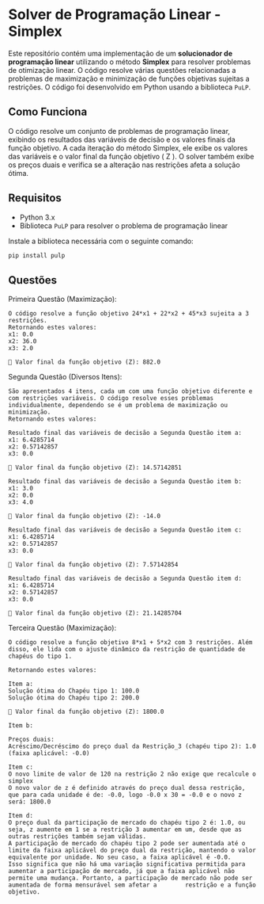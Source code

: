 # Solver de Programação Linear - Simplex

Este repositório contém uma implementação de um **solucionador de programação linear** utilizando o método **Simplex** para resolver problemas de otimização linear. O código resolve várias questões relacionadas a problemas de maximização e minimização de funções objetivas sujeitas a restrições. O código foi desenvolvido em Python usando a biblioteca `PuLP`.

## Como Funciona

O código resolve um conjunto de problemas de programação linear, exibindo os resultados das variáveis de decisão e os valores finais da função objetivo. A cada iteração do método Simplex, ele exibe os valores das variáveis e o valor final da função objetivo \( Z \). O solver também exibe os preços duais e verifica se a alteração nas restrições afeta a solução ótima.

## Requisitos

- Python 3.x
- Biblioteca `PuLP` para resolver o problema de programação linear

Instale a biblioteca necessária com o seguinte comando:

```bash
pip install pulp
```

## Questões

Primeira Questão (Maximização):

    O código resolve a função objetivo 24*x1 + 22*x2 + 45*x3 sujeita a 3 restrições.
    Retornando estes valores:
    x1: 0.0
    x2: 36.0
    x3: 2.0

    🔹 Valor final da função objetivo (Z): 882.0

Segunda Questão (Diversos Itens):

    São apresentados 4 itens, cada um com uma função objetivo diferente e com restrições variáveis. O código resolve esses problemas individualmente, dependendo se é um problema de maximização ou minimização.
    Retornando estes valores:

    Resultado final das variáveis de decisão a Segunda Questão item a: 
    x1: 6.4285714
    x2: 0.57142857
    x3: 0.0

    🔹 Valor final da função objetivo (Z): 14.57142851

    Resultado final das variáveis de decisão a Segunda Questão item b: 
    x1: 3.0
    x2: 0.0
    x3: 4.0
    
    🔹 Valor final da função objetivo (Z): -14.0

    Resultado final das variáveis de decisão a Segunda Questão item c: 
    x1: 6.4285714
    x2: 0.57142857
    x3: 0.0
    
    🔹 Valor final da função objetivo (Z): 7.57142854

    Resultado final das variáveis de decisão a Segunda Questão item d: 
    x1: 6.4285714
    x2: 0.57142857
    x3: 0.0
    
    🔹 Valor final da função objetivo (Z): 21.14285704
Terceira Questão (Maximização):

    O código resolve a função objetivo 8*x1 + 5*x2 com 3 restrições. Além disso, ele lida com o ajuste dinâmico da restrição de quantidade de chapéus do tipo 1.
    
    Retornando estes valores:

    Item a:
    Solução ótima do Chapéu tipo 1: 100.0
    Solução ótima do Chapéu tipo 2: 200.0
    
    🔹 Valor final da função objetivo (Z): 1800.0

    Item b: 

    Preços duais:
    Acréscimo/Decréscimo do preço dual da Restrição_3 (chapéu tipo 2): 1.0 (faixa aplicável: -0.0)

    Item c:
    O novo limite de valor de 120 na restrição 2 não exige que recalcule o simplex
    O novo valor de z é definido através do preço dual dessa restrição, que para cada unidade é de: -0.0, logo -0.0 x 30 = -0.0 e o novo z será: 1800.0

    Item d:
    O preço dual da participação de mercado do chapéu tipo 2 é: 1.0, ou seja, z aumente em 1 se a restrição 3 aumentar em um, desde que as outras restrições também sejam válidas.
    A participação de mercado do chapéu tipo 2 pode ser aumentada até o limite da faixa aplicável do preço dual da restrição, mantendo o valor equivalente por unidade. No seu caso, a faixa aplicável é -0.0.
    Isso significa que não há uma variação significativa permitida para aumentar a participação de mercado, já que a faixa aplicável não permite uma mudança. Portanto, a participação de mercado não pode ser aumentada de forma mensurável sem afetar a        restrição e a função objetivo.
